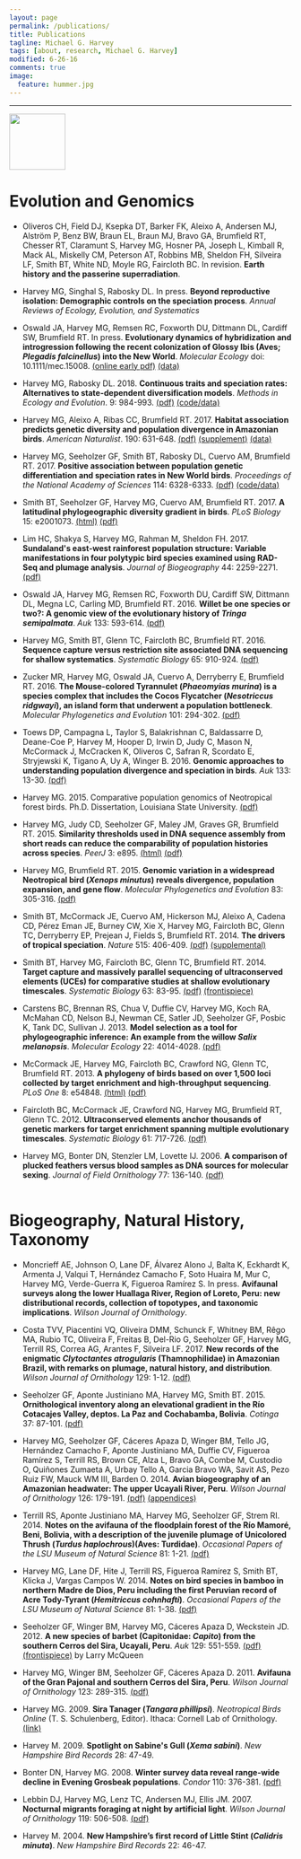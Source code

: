 ```yaml
---
layout: page
permalink: /publications/
title: Publications
tagline: Michael G. Harvey
tags: [about, research, Michael G. Harvey]
modified: 6-26-16
comments: true
image:
  feature: hummer.jpg
---
```


***

<a href="https://scholar.google.com/citations?hl=en&user=vV6SsisAAAAJ" target="_blank"><img src="https://mgharvey.github.io/images/scholar_logo_md_2011.gif" width="100" /></a>

# Evolution and Genomics

* Oliveros CH, Field DJ, Ksepka DT, Barker FK, Aleixo A, Andersen MJ, Alström P, Benz BW, Braun EL, Braun MJ, Bravo GA, Brumfield RT, Chesser RT, Claramunt S, Harvey MG, Hosner PA, Joseph L, Kimball R, Mack AL, Miskelly CM, Peterson AT, Robbins MB, Sheldon FH, Silveira LF, Smith BT, White ND, Moyle RG, Faircloth BC. In revision. **Earth history and the passerine superradiation**. 

* Harvey MG, Singhal S, Rabosky DL. In press. **Beyond reproductive isolation: Demographic controls on the speciation process**. *Annual Reviews of Ecology, Evolution, and Systematics*

* Oswald JA, Harvey MG, Remsen RC, Foxworth DU, Dittmann DL, Cardiff SW, Brumfield RT. In press. **Evolutionary dynamics of hybridization and introgression following the recent colonization of Glossy Ibis (Aves; *Plegadis falcinellus*) into the New World**. *Molecular Ecology* doi: 10.1111/mec.15008. <a href="https://mgharvey.github.io/docs/Oswaldetal2019.pdf" target="_blank">(online early pdf)</a> <a href="https://www.ncbi.nlm.nih.gov//bioproject/506077" target="_blank">(data)</a> 

* Harvey MG, Rabosky DL. 2018. **Continuous traits and speciation rates: Alternatives to state-dependent diversification models**. *Methods in Ecology and Evolution*. 9: 984-993. <a href="https://mgharvey.github.io/docs/HarveyRabosky2018.pdf" target="_blank">(pdf)</a> <a href="https://github.com/mgharvey/ES-sim/tree/1.1" target="_blank">(code/data)</a>

* Harvey MG, Aleixo A, Ribas CC, Brumfield RT. 2017. **Habitat association predicts genetic diversity and population divergence in Amazonian birds**. *American Naturalist*. 190: 631-648. <a href="https://mgharvey.github.io/docs/Harveyetal2017b.pdf" target="_blank">(pdf)</a> <a href="https://mgharvey.github.io/docs/Harveyetal2017b_supplement.zip" target="_blank"> (supplement)</a> <a href="https://www.ncbi.nlm.nih.gov//bioproject/389814" target="_blank">(data)</a> 

* Harvey MG, Seeholzer GF, Smith BT, Rabosky DL, Cuervo AM, Brumfield RT. 2017. **Positive association between population genetic differentiation and speciation rates in New World birds**. *Proceedings of the National Academy of Sciences* 114: 6328-6333. <a href="https://mgharvey.github.io/docs/Harveyetal2017.pdf" target="_blank">(pdf)</a> <a href="https://github.com/mgharvey/differentiation_speciation" target="_blank">(code/data)</a>

* Smith BT, Seeholzer GF, Harvey MG, Cuervo AM, Brumfield RT. 2017. **A latitudinal phylogeographic diversity gradient in birds**. *PLoS Biology* 15: e2001073. <a href="https://journals.plos.org/plosbiology/article?id=10.1371/journal.pbio.2001073" target="_blank">(html)</a> <a href="https://mgharvey.github.io/docs/Smithetal2017.pdf" target="_blank">(pdf)</a>

* Lim HC, Shakya S, Harvey MG, Rahman M, Sheldon FH. 2017. **Sundaland's east-west rainforest population structure: Variable manifestations in four polytypic bird species examined using RAD-Seq and plumage analysis**. *Journal of Biogeography* 44: 2259-2271. <a href="https://mgharvey.github.io/docs/Limetal2017.pdf" target="_blank">(pdf)</a>

* Oswald JA, Harvey MG, Remsen RC, Foxworth DU, Cardiff SW, Dittmann DL, Megna LC, Carling MD, Brumfield RT. 2016. **Willet be one species or two?: A genomic view of the evolutionary history of *Tringa semipalmata***. *Auk* 133: 593-614. <a href="https://mgharvey.github.io/docs/Oswaldetal2016.pdf" target="_blank">(pdf)</a>

* Harvey MG, Smith BT, Glenn TC, Faircloth BC, Brumfield RT. 2016. **Sequence capture versus restriction site associated DNA sequencing for shallow systematics**. *Systematic Biology* 65: 910-924. <a href="https://mgharvey.github.io/docs/Harveyetal2016.pdf" target="_blank">(pdf)</a>

* Zucker MR, Harvey MG, Oswald JA, Cuervo A, Derryberry E, Brumfield RT. 2016. **The Mouse-colored Tyrannulet (*Phaeomyias murina*) is a species complex that includes the Cocos Flycatcher (*Nesotriccus ridgwayi*), an island form that underwent a population bottleneck**. *Molecular Phylogenetics and Evolution* 101: 294-302. <a href="https://mgharvey.github.io/docs/Zuckeretal2016.pdf" target="_blank">(pdf)</a>

* Toews DP, Campagna L, Taylor S, Balakrishnan C, Baldassarre D, Deane-Coe P, Harvey M, Hooper D, Irwin D, Judy C, Mason N, McCormack J, McCracken K, Oliveros C, Safran R, Scordato E, Stryjewski K, Tigano A, Uy A, Winger B. 2016. **Genomic approaches to understanding population divergence and speciation in birds**. *Auk* 133: 13-30. <a href="https://mgharvey.github.io/docs/Toewsetal2016.pdf" target="_blank">(pdf)</a>

* Harvey MG. 2015. Comparative population genomics of Neotropical forest birds. Ph.D. Dissertation, Louisiana State University. <a href="https://etd.lsu.edu/docs/available/etd-11192015-104941/unrestricted/Harvey_Dissertation.pdf" target="_blank">(pdf)</a>

* Harvey MG, Judy CD, Seeholzer GF, Maley JM, Graves GR, Brumfield RT. 2015. **Similarity thresholds used in DNA sequence assembly from short reads can reduce the comparability of population histories across species**. *PeerJ* 3: e895. <a href="https://peerj.com/articles/895/" target="_blank">(html)</a> <a href="https://peerj.com/articles/895.pdf" target="_blank">(pdf)</a>

* Harvey MG, Brumfield RT. 2015. **Genomic variation in a widespread Neotropical bird (*Xenops minutus*) reveals divergence, population expansion, and gene flow**. *Molecular Phylogenetics and Evolution* 83: 305-316. <a href="https://mgharvey.github.io/docs/HarveyBrumfield2014.pdf" target="_blank">(pdf)</a> 

* Smith BT, McCormack JE, Cuervo AM, Hickerson MJ, Aleixo A, Cadena CD, Pérez Eman JE, Burney CW, Xie X, Harvey MG, Faircloth BC, Glenn TC, Derryberry EP, Prejean J, Fields S, Brumfield RT. 2014. **The drivers of tropical speciation**. *Nature* 515: 406-409. <a href="https://mgharvey.github.io/docs/Smithetal2014b.pdf" target="_blank">(pdf)</a> <a href="https://mgharvey.github.io/docs/Smithetal2014b_supplemental.pdf" target="_blank">(supplemental)</a>

* Smith BT, Harvey MG, Faircloth BC, Glenn TC, Brumfield RT. 2014. **Target capture and massively parallel sequencing of ultraconserved elements (UCEs) for comparative studies at shallow evolutionary timescales**. *Systematic Biology* 63: 83-95. <a href="https://mgharvey.github.io/docs/Smithetal2014.pdf" target="_blank">(pdf)</a> <a href="https://mgharvey.github.io/docs/SysBio_cover.pdf" target="_blank">(frontispiece)</a>

* Carstens BC, Brennan RS, Chua V, Duffie CV, Harvey MG, Koch RA, McMahan CD, Nelson BJ, Newman CE, Satler JD, Seeholzer GF, Posbic K, Tank DC, Sullivan J. 2013. **Model selection as a tool for phylogeographic inference: An example from the willow *Salix melanopsis***. *Molecular Ecology* 22: 4014-4028. <a href="https://mgharvey.github.io/docs/Carstensetal2013.pdf" target="_blank">(pdf)</a>

* McCormack JE, Harvey MG, Faircloth BC, Crawford NG, Glenn TC, Brumfield RT. 2013. **A phylogeny of birds based on over 1,500 loci collected by target enrichment and high-throughput sequencing**. *PLoS One* 8: e54848. <a href="https://www.plosone.org/article/info%3Adoi%2F10.1371%2Fjournal.pone.0054848" target="_blank">(html)</a> <a href="https://mgharvey.github.io/docs/McCormacketal2013.pdf" target="_blank">(pdf)</a>

* Faircloth BC, McCormack JE, Crawford NG, Harvey MG, Brumfield RT, Glenn TC. 2012. **Ultraconserved elements anchor thousands of genetic markers for target enrichment spanning multiple evolutionary timescales**. *Systematic Biology* 61: 717-726. <a href="https://mgharvey.github.io/docs/Fairclothetal2012.pdf" target="_blank">(pdf)</a>

* Harvey MG, Bonter DN, Stenzler LM, Lovette IJ. 2006. **A comparison of plucked feathers versus blood samples as DNA sources for molecular sexing**. *Journal of Field Ornithology* 77: 136-140. <a href="https://mgharvey.github.io/docs/Harveyetal2006.pdf" target="_blank">(pdf)</a>
<br><br>

# Biogeography, Natural History, Taxonomy 

* Moncrieff AE, Johnson O, Lane DF, Álvarez Alono J, Balta K, Eckhardt K, Armenta J, Valqui T, Hernández Camacho F, Soto Huaira M, Mur C, Harvey MG, Verde-Guerra K, Figueroa Ramírez S. In press. **Avifaunal surveys along the lower Huallaga River, Region of Loreto, Peru: new distributional records, collection of topotypes, and taxonomic implications**. *Wilson Journal of Ornithology*.

* Costa TVV, Piacentini VQ, Oliveira DMM, Schunck F, Whitney BM, Rêgo MA, Rubio TC, Oliveira F, Freitas B, Del-Rio G, Seeholzer GF, Harvey MG, Terrill RS, Correa AG, Arantes F, Silveira LF. 2017. **New records of the enigmatic *Clytoctantes atrogularis* (Thamnophilidae) in Amazonian Brazil, with remarks on plumage, natural history, and distribution**. *Wilson Journal of Ornithology* 129: 1-12. <a href="https://mgharvey.github.io/docs/Costaetal2017.pdf" target="_blank">(pdf)</a>

* Seeholzer GF, Aponte Justiniano MA, Harvey MG, Smith BT. 2015. **Ornithological inventory along an elevational gradient in the Río Cotacajes Valley, deptos. La Paz and Cochabamba, Bolivia**. *Cotinga* 37: 87-101. <a href="https://mgharvey.github.io/docs/Seeholzeretal2015.pdf" target="_blank">(pdf)</a>

* Harvey MG, Seeholzer GF, Cáceres Apaza D, Winger BM, Tello JG, Hernández Camacho F, Aponte Justiniano MA, Duffie CV, Figueroa Ramírez S, Terrill RS, Brown CE, Alza L, Bravo GA, Combe M, Custodio O, Quiñones Zumaeta A, Urbay Tello A, Garcia Bravo WA, Savit AS, Pezo Ruiz FW, Mauck WM III, Barden O. 2014. **Avian biogeography of an Amazonian headwater: The upper Ucayali River, Peru**. *Wilson Journal of Ornithology* 126: 179-191. <a href="https://mgharvey.github.io/docs/Harveyetal2014b.pdf" target="_blank">(pdf)</a> <a href="https://mgharvey.github.io/docs/13-135_appendices.docx" target="_blank">(appendices)</a>

* Terrill RS, Aponte Justiniano MA, Harvey MG, Seeholzer GF, Strem RI. 2014. **Notes on the avifauna of the floodplain forest of the Río Mamoré, Beni, Bolivia, with a description of the juvenile plumage of Unicolored Thrush (*Turdus haplochrous*)(Aves: Turdidae)**. *Occasional Papers of the LSU Museum of Natural Science* 81: 1-21. <a href="https://mgharvey.github.io/docs/Terrilletal2014.pdf" target="_blank">(pdf)</a>

* Harvey MG, Lane DF, Hite J, Terrill RS, Figueroa Ramírez S, Smith BT, Klicka J, Vargas Campos W. 2014. **Notes on bird species in bamboo in northern Madre de Dios, Peru including the first Peruvian record of Acre Tody-Tyrant (*Hemitriccus cohnhafti*)**. *Occasional Papers of the LSU Museum of Natural Science* 81: 1-38. <a href="https://mgharvey.github.io/docs/Harveyetal2014a.pdf" target="_blank">(pdf)</a>

* Seeholzer GF, Winger BM, Harvey MG, Cáceres Apaza D, Weckstein JD. 2012. **A new species of barbet (Capitonidae: *Capito*) from the southern Cerros del Sira, Ucayali, Peru**. *Auk* 129: 551-559. <a href="https://mgharvey.github.io/docs/Seeholzeretal2012.pdf" target="_blank">(pdf)</a> <a href="https://mgharvey.github.io/docs/Auk129_cover.pdf" target="_blank">(frontispiece)</a> by Larry McQueen

* Harvey MG, Winger BM, Seeholzer GF, Cáceres Apaza D. 2011. **Avifauna of the Gran Pajonal and southern Cerros del Sira, Peru**. *Wilson Journal of Ornithology* 123: 289-315. <a href="https://mgharvey.github.io/docs/Harveyetal2011.pdf" target="_blank">(pdf)</a>

* Harvey MG. 2009. **Sira Tanager (*Tangara phillipsi*)**. *Neotropical Birds Online* (T. S. Schulenberg, Editor). Ithaca: Cornell Lab of Ornithology. <a href="https://neotropical.birds.cornell.edu/portal/species/overview?p_p_spp=606796" target="_blank">(link)</a>

* Harvey M. 2009. **Spotlight on Sabine's Gull (*Xema sabini*)**. *New Hampshire Bird Records* 28: 47-49.

* Bonter DN, Harvey MG. 2008. **Winter survey data reveal range-wide decline in Evening Grosbeak populations**. *Condor* 110: 376-381. <a href="https://mgharvey.github.io/docs/BonterHarvey2008.pdf" target="_blank">(pdf)</a>

* Lebbin DJ, Harvey MG, Lenz TC, Andersen MJ, Ellis JM. 2007. **Nocturnal migrants foraging at night by artificial light**. *Wilson Journal of Ornithology* 119: 506-508. <a href="https://mgharvey.github.io/docs/Lebbinetal2007.pdf" target="_blank">(pdf)</a>

* Harvey M. 2004. **New Hampshire’s first record of Little Stint (*Calidris minuta*)**. *New Hampshire Bird Records* 22: 46-47.